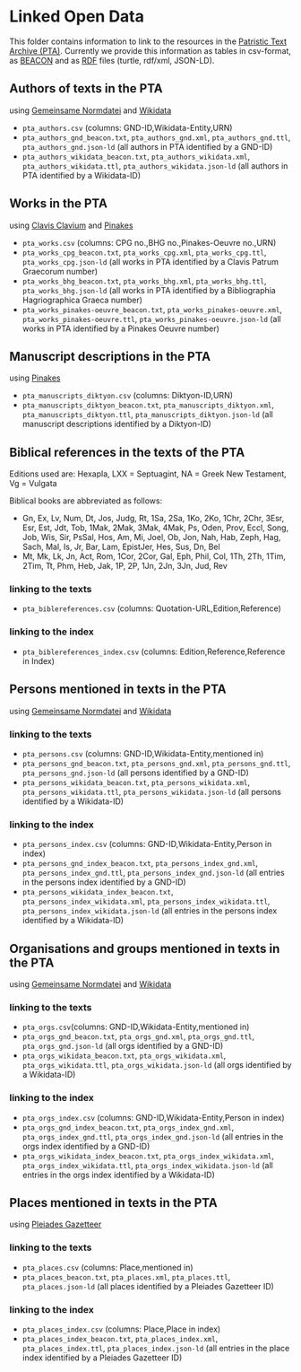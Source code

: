 # Linked Open Data

This folder contains information to link to the resources in the [Patristic Text Archive (PTA)](https://pta.bbaw.de). Currently we provide this information as tables in csv-format, as [BEACON](https://gbv.github.io/beaconspec/beacon.html) and as [RDF](https://www.w3.org/RDF/) files (turtle, rdf/xml, JSON-LD).

## Authors of texts in the PTA
using [Gemeinsame Normdatei](http://d-nb.info/gnd/) and [Wikidata](https://www.wikidata.org/)

- `pta_authors.csv` (columns: GND-ID,Wikidata-Entity,URN)
- `pta_authors_gnd_beacon.txt`, `pta_authors_gnd.xml`, `pta_authors_gnd.ttl`, `pta_authors_gnd.json-ld` (all authors in PTA identified by a GND-ID)
- `pta_authors_wikidata_beacon.txt`, `pta_authors_wikidata.xml`, `pta_authors_wikidata.ttl`, `pta_authors_wikidata.json-ld` (all authors in PTA identified by a Wikidata-ID)

## Works in the PTA
using [Clavis Clavium](https://clavis.brepols.net/clacla) and [Pinakes](https://pinakes.irht.cnrs.fr)

- `pta_works.csv` (columns: CPG no.,BHG no.,Pinakes-Oeuvre no.,URN)
- `pta_works_cpg_beacon.txt`, `pta_works_cpg.xml`, `pta_works_cpg.ttl`, `pta_works_cpg.json-ld` (all works in PTA identified by a Clavis Patrum Graecorum number)
- `pta_works_bhg_beacon.txt`, `pta_works_bhg.xml`, `pta_works_bhg.ttl`, `pta_works_bhg.json-ld` (all works in PTA identified by a Bibliographia Hagriographica Graeca number)
- `pta_works_pinakes-oeuvre_beacon.txt`, `pta_works_pinakes-oeuvre.xml`, `pta_works_pinakes-oeuvre.ttl`, `pta_works_pinakes-oeuvre.json-ld` (all works in PTA identified by a Pinakes Oeuvre number)

## Manuscript descriptions in the PTA
using [Pinakes](https://pinakes.irht.cnrs.fr)

- `pta_manuscripts_diktyon.csv` (columns: Diktyon-ID,URN)
- `pta_manuscripts_diktyon_beacon.txt`, `pta_manuscripts_diktyon.xml`, `pta_manuscripts_diktyon.ttl`, `pta_manuscripts_diktyon.json-ld` (all manuscript descriptions identified by a Diktyon-ID)

## Biblical references in the texts of the PTA
Editions used are: Hexapla, LXX = Septuagint, NA = Greek New Testament, Vg = Vulgata

Biblical books are abbreviated as follows: 
- Gn, Ex, Lv, Num, Dt, Jos, Judg, Rt, 1Sa, 2Sa, 1Ko, 2Ko, 1Chr, 2Chr, 3Esr, Esr, Est, Jdt, Tob, 1Mak, 2Mak, 3Mak, 4Mak, Ps, Oden, Prov, Eccl, Song, Job, Wis, Sir, PsSal, Hos, Am, Mi, Joel, Ob, Jon, Nah, Hab, Zeph, Hag, Sach, Mal, Is, Jr, Bar, Lam, EpistJer, Hes, Sus, Dn, Bel
- Mt, Mk, Lk, Jn, Act, Rom, 1Cor, 2Cor, Gal, Eph, Phil, Col, 1Th, 2Th, 1Tim, 2Tim, Tt, Phm, Heb, Jak, 1P, 2P, 1Jn, 2Jn, 3Jn, Jud, Rev

### linking to the texts
- `pta_biblereferences.csv` (columns: Quotation-URL,Edition,Reference)

### linking to the index
- `pta_biblereferences_index.csv` (columns: Edition,Reference,Reference in Index)

## Persons mentioned in texts in the PTA
using [Gemeinsame Normdatei](http://d-nb.info/gnd/) and [Wikidata](https://www.wikidata.org/)

### linking to the texts
- `pta_persons.csv` (columns: GND-ID,Wikidata-Entity,mentioned in)
- `pta_persons_gnd_beacon.txt`, `pta_persons_gnd.xml`, `pta_persons_gnd.ttl`, `pta_persons_gnd.json-ld` (all persons identified by a GND-ID)
- `pta_persons_wikidata_beacon.txt`, `pta_persons_wikidata.xml`, `pta_persons_wikidata.ttl`, `pta_persons_wikidata.json-ld` (all persons identified by a Wikidata-ID)

### linking to the index
- `pta_persons_index.csv` (columns: GND-ID,Wikidata-Entity,Person in index)
- `pta_persons_gnd_index_beacon.txt`, `pta_persons_index_gnd.xml`, `pta_persons_index_gnd.ttl`, `pta_persons_index_gnd.json-ld` (all entries in the persons index identified by a GND-ID)
- `pta_persons_wikidata_index_beacon.txt`, `pta_persons_index_wikidata.xml`, `pta_persons_index_wikidata.ttl`, `pta_persons_index_wikidata.json-ld` (all entries in the persons index identified by a Wikidata-ID)

## Organisations and groups mentioned in texts in the PTA
using [Gemeinsame Normdatei](http://d-nb.info/gnd/) and [Wikidata](https://www.wikidata.org/)

### linking to the texts
- `pta_orgs.csv`(columns: GND-ID,Wikidata-Entity,mentioned in)
- `pta_orgs_gnd_beacon.txt`, `pta_orgs_gnd.xml`, `pta_orgs_gnd.ttl`, `pta_orgs_gnd.json-ld` (all orgs identified by a GND-ID)
- `pta_orgs_wikidata_beacon.txt`, `pta_orgs_wikidata.xml`, `pta_orgs_wikidata.ttl`, `pta_orgs_wikidata.json-ld` (all orgs identified by a Wikidata-ID)

### linking to the index
- `pta_orgs_index.csv` (columns: GND-ID,Wikidata-Entity,Person in index)
- `pta_orgs_gnd_index_beacon.txt`, `pta_orgs_index_gnd.xml`, `pta_orgs_index_gnd.ttl`, `pta_orgs_index_gnd.json-ld` (all entries in the orgs index identified by a GND-ID)
- `pta_orgs_wikidata_index_beacon.txt`, `pta_orgs_index_wikidata.xml`, `pta_orgs_index_wikidata.ttl`, `pta_orgs_index_wikidata.json-ld` (all entries in the orgs index identified by a Wikidata-ID)

## Places mentioned in texts in the PTA
using [Pleiades Gazetteer](https://pleiades.stoa.org/)

### linking to the texts
- `pta_places.csv` (columns: Place,mentioned in)
- `pta_places_beacon.txt`, `pta_places.xml`, `pta_places.ttl`, `pta_places.json-ld` (all places identified by a Pleiades Gazetteer ID)

### linking to the index
- `pta_places_index.csv` (columns: Place,Place in index)
- `pta_places_index_beacon.txt`, `pta_places_index.xml`, `pta_places_index.ttl`, `pta_places_index.json-ld` (all entries in the place index identified by a Pleiades Gazetteer ID)
